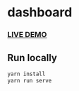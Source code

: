 # dashboard

### [LIVE DEMO](http://dashboard-demo.ajderha.com/)


## Run locally

```bash
yarn install
yarn run serve
```
